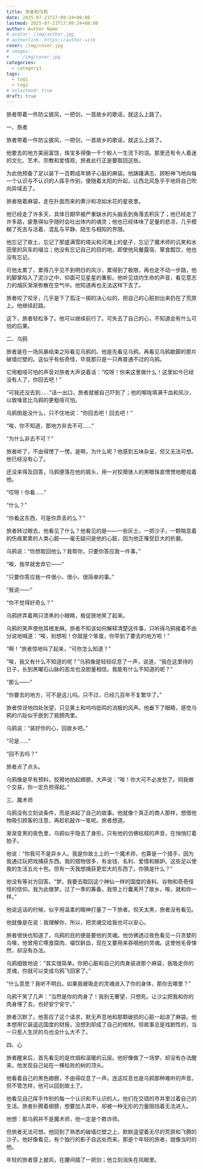 ```yaml
---
title: 旅者和乌鸦
date: 2025-07-21T17:09:24+08:00
lastmod: 2025-07-21T17:09:24+08:00
author: Author Name
# avatar: /img/author.jpg
# authorlink: https://author.site
cover: /img/cover.jpg
# images:
#   - /img/cover.jpg
categories:
  - category1
tags:
  - tag1
  - tag2
# nolastmod: true
draft: true
---
```


旅者带着一件防尘披风，一把剑，一首故乡的歌谣，就这么上路了。

<!--more-->

一、旅者

旅者带着一件防尘披风，一把剑，一首故乡的歌谣，就这么上路了。

他要去的地方美丽富饶，珠宝多得像一千个鲛人一生流下的泪。那里还有令人着迷的文化、艺术、宗教和爱情观，旅者此行正是要取回这些。

为此他预备了足以装下一百颗成年狮子心脏的麻袋。他踌躇满志、顾盼神飞地向每一个认识与不认识的人挥手作别，便随着太阳的升起，让西北风急乎乎地将自己吹向异域去了。

旅者拖着麻袋，走在扑面而来的黄沙和凉如水花的星夜里。

他已经走了许多天，具体日期早被严重缺水的头脑丢到角落去积灰了；他已经走了许多路，疲惫得似乎随时会吐出体内的魂灵；他也已经体味了足量的悲凉，几乎模糊了死去与活着、混乱与平静、陌生与相知的界限。

他忘记了故土，忘记了那盛满雪的塔尖和河滩上的星子，忘记了魔术师的讥笑和水田里的风车的啜泣；他没有忘记自己的目的地，即使他风餐露宿、箪食瓢饮，他也没有忘记。

可他太累了，累得几乎见不到明日的风沙，累得到了极限，再也走不动一步路，他的脚掌陷入了泥沙之中，仰面可见星星的重影。他听见烧灼生命的声音，看见意志力的烟灰渐渐弥散在空气中。他知道再也无法这样下去了。

旅者咬了咬牙，几乎是下了孤注一掷的决心似的，把自己的心脏剖出来扔在了荒原上。他继续赶路。

这下，旅者轻松多了。他可以继续前行了。可失去了自己的心，不知道会有什么可怕的后果。

二、乌鸦

旅者是在一场风暴结束之际看见乌鸦的。他是先看见乌鸦，再看见乌鸦歇脚的那片破墙烂壁的。这似乎有些奇怪，毕竟那只是一只再普通不过的乌鸦。

它用粗哑可怕的声音对旅者大声说着话：“哎呀！你来这里做什么！这里如今已经没有人了，你回去吧！”

“可我还没去到……”话一出口，旅者就被自己吓到了；他的喉咙填满干血和风沙，以致嗓音比乌鸦的更粗哑可怕。

乌鸦倒是没什么，只不住地说：“你回去吧！回去吧！”

“唉，你不知道，那地方非去不可……”

“为什么非去不可？”

旅者听了，不由得愣了一愣。是啊，为什么呢？他感到五味杂呈，但又无法可想。他已经没有心了。

还没来得及回答，乌鸦便落在他的肩头，用一对狡猾骇人的黑眼珠直愣愣地瞪视着他。

“哎呀！你看……”

“什么？”

“你看这东西，可是你弄丢的么？”

旅者转过眼去。他看见了什么？他看见的是——一些灰土，一把沙子，一颗喘息着的伤痕累累的人类心脏——毫无疑问是他的心脏，因为他正罹受巨大的折磨。

乌鸦说：“你想取回他么？我帮你，只要你答应我一件事。”

“唉，我早就舍弃它——”

“只要你答应我一件很小、很小、很简单的事。”

“我说——”

“你不觉得好奇么？”

乌鸦挤弄着两只漆黑的小眼睛，极促狭地笑了起来。

乌鸦的笑声使他耳根发麻。旅者不知该如何解释清楚这件事，只听得乌鸦接着不由分说地喊道：“唉，别想啦！你就是个笨蛋，你早到了要去的地方啦！”

“啊！”旅者惊地叫了起来，“可你怎么知道？”

“唉，我又有什么不知道的呢？”乌鸦像是轻轻叹息了一声，说道，“我在这里待的日子，长到黑曜石山脉的恶龙也没胆量相信。我能有什么不知道的呢？”

“那么——”

“你要去的地方，可不是这儿吗。只不过，已经几百年不复繁华了。”

旅者惊讶地四处张望，只见黄土和呜呜低鸣的消极的风声。他垂下了眼睛，感觉乌鸦的爪趾似乎嵌到了肩膀肉里。

乌鸦说：“装好你的心，回故乡吧。”

“可是……”

“回不去吗？”

旅者点了点头。

乌鸦像是早有预料，狡猾地拍起翅膀，大声说：“唉！你大可不必发愁了。同我做个交易，你一定负担得起。”

三、魔术师

乌鸦没有立刻谈条件，而是讲起了自己的故事。他就像个真正的商人那样，想借他物吸引顾客的注意，再趁机敲诈一笔呢。旅者想道。

渐渐变黑的夜色里，乌鸦似乎隐去了身形，只有他的仿佛枯枝的声音，在悄悄打着拍子。

他说：“你我可不是异乡人。我是你故土上的一个魔术师，也算是一个猎手，因为我通过玩把戏捕获东西。我的猎物很多，有金钱、名利、爱情和嫉妒。这些足以使我的生活五光十色。但有一天我想捕获更宏大的东西了。你猜是什么？”

他没有等对方回答。“梦。我要去取回这个神仙一样的国度的香料、谷物和奇奇怪怪的信仰。我为此做梦。过了一季的筹备，我带上行囊离开了故乡。唉，就和你一样。”

他说这话的时候，似乎用温柔的眼神打量了一下旅者。但天太黑，旅者没有看见。

他就像是在说：我理解你，所以，把灵魂交给我也可以安心。

旅者很快也知道了，乌鸦的目的便是要他的灵魂。他仿佛透过夜色看见一只贪婪的鸟喙，他曾用它啄食腐肉、啜饮鲜血，现在又要用来吞咽他的灵魂。这使他毛骨悚然，却没有办法。

乌鸦细致地说：“其实很简单。你把心脏和自己的肉身装进那个麻袋，我吸走你的灵魂，你就可以变成乌鸦飞回家了。”

“什么意思？我听不明白。如果我被吸走的灵魂进入了你的身体，那你去哪里？”

乌鸦干笑了几声：“当然是你的肉身了！我别无奢望，只想死。让沙尘把我和你的肉身埋了去，也好安宁安宁。”

旅者沉默了。他答应了这个请求，默无声息地和那颗破损的心脏一起进了麻袋。他本想用它装遥远国度的财报，没想到却成了自己的棺材。但故事总是戏剧性的，当一只惹人生厌的鸟也没什么大不了。

四、心

旅者醒来后，首先看见的是炊烟和温暖的云层。他好像做了一场梦，却没有办法醒来。他发现自己站在一棵枯败的树的顶头。

他看着自己的黑色翅膀，不由得叹息了一声。连这叹息也是乌鸦那种难听的声音。但不管怎样，他可以回到故土了。

他看见自己挥手作别的每一个认识和不认识的人。他们在交错的市井里过着自己的生活。旅者扑腾着翅膀，想要加入其中，却被一种无形的力量阻挡着无法进入。

他想：那乌鸦并不是魔术师，他一定是个欺诈师。

但旅者无法可想。他回到了熟悉的破墙烂壁之上，默默遥望着无尽的荒原和飞腾的沙子。他好像看见，有个独行的影子自远处而来。那是个年轻的旅者，就像当时的他。

年轻的旅者穿上披风，在腰间插了一把剑；他立刻消失在风眼里。
